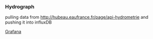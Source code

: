 ### Hydrograph

pulling data from http://hubeau.eaufrance.fr/page/api-hydrometrie
and pushing it into influxDB

[Grafana](img/Hydrograph.png)
